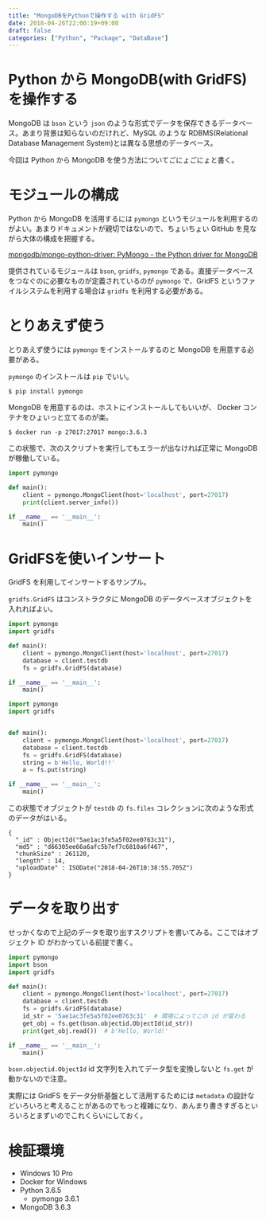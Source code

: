 ```yaml
---
title: "MongoDBをPythonで操作する with GridFS"
date: 2018-04-26T22:00:19+09:00
draft: false
categories: ["Python", "Package", "DataBase"]
---
```


# Python から MongoDB(with GridFS)を操作する

MongoDB は `bson` という `json` のような形式でデータを保存できるデータベース。あまり背景は知らないのだけれど、MySQL のような RDBMS(Relational Database Management System)とは異なる思想のデータベース。

今回は Python から MongoDB を使う方法についてごにょごにょと書く。

# モジュールの構成

Python から MongoDB を活用するには `pymongo` というモジュールを利用するのがよい。あまりドキュメントが親切ではないので、ちょいちょい GitHub を見ながら大体の構成を把握する。

[mongodb/mongo\-python\-driver: PyMongo \- the Python driver for MongoDB](https://github.com/mongodb/mongo-python-driver)

提供されているモジュールは `bson`, `gridfs`, `pymongo` である。直接データベースをつなぐのに必要なものが定義されているのが `pymongo` で、GridFS というファイルシステムを利用する場合は `gridfs` を利用する必要がある。

# とりあえず使う

とりあえず使うには `pymongo` をインストールするのと MongoDB を用意する必要がある。

`pymongo` のインストールは `pip` でいい。

```
$ pip install pymongo
```

MongoDB を用意するのは、ホストにインストールしてもいいが、 Docker コンテナをひょいっと立てるのが楽。

```
$ docker run -p 27017:27017 mongo:3.6.3
```

この状態で、次のスクリプトを実行してもエラーが出なければ正常に MongoDB が稼働している。

```python
import pymongo

def main():
    client = pymongo.MongoClient(host='localhost', port=27017)
    print(client.server_info())

if __name__ == '__main__':
    main()
```

# GridFSを使いインサート

GridFS を利用してインサートするサンプル。

`gridfs.GridFS` はコンストラクタに MongoDB のデータベースオブジェクトを入れればよい。

```python
import pymongo
import gridfs

def main():
    client = pymongo.MongoClient(host='localhost', port=27017)
    database = client.testdb
    fs = gridfs.GridFS(database)

if __name__ == '__main__':
    main()

```

```python
import pymongo
import gridfs


def main():
    client = pymongo.MongoClient(host='localhost', port=27017)
    database = client.testdb
    fs = gridfs.GridFS(database)
    string = b'Hello, World!!'
    a = fs.put(string)

if __name__ == '__main__':
    main()

```

この状態でオブジェクトが `testdb` の `fs.files` コレクションに次のような形式のデータがはいる。

```
{
  "_id" : ObjectId("5ae1ac3fe5a5f02ee0763c31"),
  "md5" : "d66305ee66a6afc5b7ef7c6810a6f467",
  "chunkSize" : 261120,
  "length" : 14,
  "uploadDate" : ISODate("2018-04-26T10:38:55.705Z")
}
```

# データを取り出す

せっかくなので上記のデータを取り出すスクリプトを書いてみる。ここではオブジェクト ID がわかっている前提で書く。

```python
import pymongo
import bson
import gridfs

def main():
    client = pymongo.MongoClient(host='localhost', port=27017)
    database = client.testdb
    fs = gridfs.GridFS(database)
    id_str = '5ae1ac3fe5a5f02ee0763c31'  # 環境によってこの id が変わる
    get_obj = fs.get(bson.objectid.ObjectId(id_str))
    print(get_obj.read())  # b'Hello, World!'

if __name__ == '__main__':
    main()

```

`bson.objectid.ObjectId` id 文字列を入れてデータ型を変換しないと `fs.get` が動かないので注意。

実際には GridFS をデータ分析基盤として活用するためには `metadata` の設計などいろいろと考えることがあるのでもっと複雑になり、あんまり書きすぎるといろいろとまずいのでこれくらいにしておく。

# 検証環境

- Windows 10 Pro
- Docker for Windows
- Python 3.6.5
  - pymongo 3.6.1
- MongoDB 3.6.3
